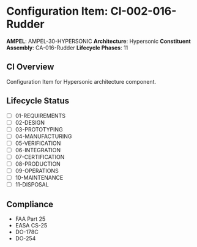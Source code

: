 # Configuration Item: CI-002-016-Rudder

**AMPEL**: AMPEL-30-HYPERSONIC
**Architecture**: Hypersonic
**Constituent Assembly**: CA-016-Rudder
**Lifecycle Phases**: 11

## CI Overview
Configuration Item for Hypersonic architecture component.

## Lifecycle Status
- [ ] 01-REQUIREMENTS
- [ ] 02-DESIGN
- [ ] 03-PROTOTYPING
- [ ] 04-MANUFACTURING
- [ ] 05-VERIFICATION
- [ ] 06-INTEGRATION
- [ ] 07-CERTIFICATION
- [ ] 08-PRODUCTION
- [ ] 09-OPERATIONS
- [ ] 10-MAINTENANCE
- [ ] 11-DISPOSAL

## Compliance
- FAA Part 25
- EASA CS-25
- DO-178C
- DO-254
